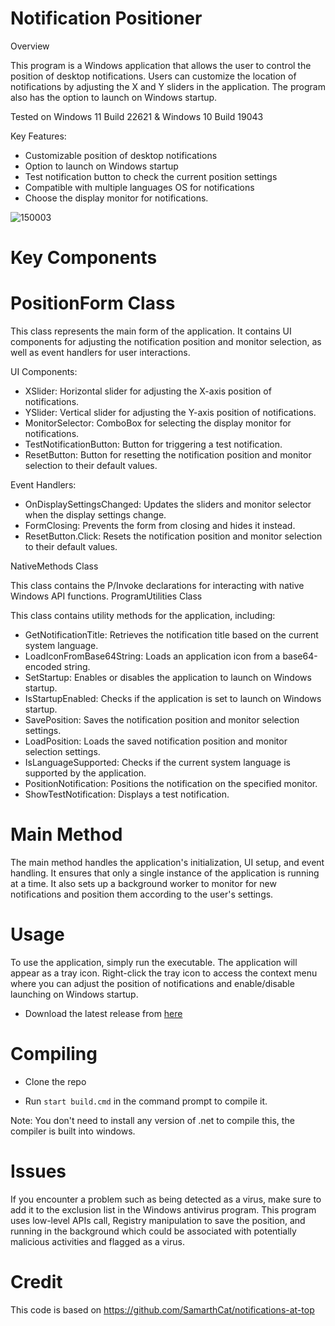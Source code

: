 # Notification Positioner

Overview

This program is a Windows application that allows the user to control the position of desktop notifications. Users can customize the location of notifications by adjusting the X and Y sliders in the application. The program also has the option to launch on Windows startup.

Tested on Windows 11 Build 22621 & Windows 10 Build 19043

Key Features:

- Customizable position of desktop notifications
- Option to launch on Windows startup
- Test notification button to check the current position settings
- Compatible with multiple languages OS for notifications
- Choose the display monitor for notifications.

![150003](https://github.com/N3ars/NotificationPositioner/assets/41067116/d0a83b8b-c972-4ddc-8350-1ea725797724)



# Key Components

# PositionForm Class

This class represents the main form of the application. It contains UI components for adjusting the notification position and monitor selection, as well as event handlers for user interactions.

UI Components:

- XSlider: Horizontal slider for adjusting the X-axis position of notifications.
- YSlider: Vertical slider for adjusting the Y-axis position of notifications.
- MonitorSelector: ComboBox for selecting the display monitor for notifications.
- TestNotificationButton: Button for triggering a test notification.
- ResetButton: Button for resetting the notification position and monitor selection to their default values.

Event Handlers:

- OnDisplaySettingsChanged: Updates the sliders and monitor selector when the display settings change.
- FormClosing: Prevents the form from closing and hides it instead.
- ResetButton.Click: Resets the notification position and monitor selection to their default values.

NativeMethods Class

This class contains the P/Invoke declarations for interacting with native Windows API functions.
ProgramUtilities Class

This class contains utility methods for the application, including:

- GetNotificationTitle: Retrieves the notification title based on the current system language.
- LoadIconFromBase64String: Loads an application icon from a base64-encoded string.
- SetStartup: Enables or disables the application to launch on Windows startup.
- IsStartupEnabled: Checks if the application is set to launch on Windows startup.
- SavePosition: Saves the notification position and monitor selection settings.
- LoadPosition: Loads the saved notification position and monitor selection settings.
- IsLanguageSupported: Checks if the current system language is supported by the application.
- PositionNotification: Positions the notification on the specified monitor.
- ShowTestNotification: Displays a test notification.

# Main Method

The main method handles the application's initialization, UI setup, and event handling. It ensures that only a single instance of the application is running at a time. It also sets up a background worker to monitor for new notifications and position them according to the user's settings.

# Usage

To use the application, simply run the executable. The application will appear as a tray icon. Right-click the tray icon to access the context menu where you can adjust the position of notifications and enable/disable launching on Windows startup.

- Download the latest release from [here](https://github.com/N3ars/NotificationPositioner/releases/download/1.0/NotificationPositionerv1.exe)

# Compiling

- Clone the repo

- Run `start build.cmd` in the command prompt to compile it.

Note: You don't need to install any version of .net to compile this, the compiler is built into windows.

# Issues

If you encounter a problem such as being detected as a virus, make sure to add it to the exclusion list in the Windows antivirus program. This program uses low-level APIs call, Registry manipulation to save the position, and running in the background which could be associated with potentially malicious activities and flagged as a virus.

# Credit

This code is based on https://github.com/SamarthCat/notifications-at-top
